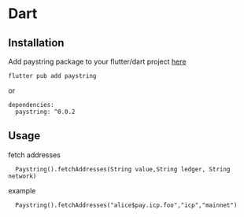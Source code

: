 # Dart


## Installation
Add paystring package to your flutter/dart project [here](https://pub.dev/packages/paystring)


```
flutter pub add paystring
```

or

```
dependencies:
  paystring: ^0.0.2
```

## Usage

fetch addresses

```
  Paystring().fetchAddresses(String value,String ledger, String network)
```

example


```
  Paystring().fetchAddresses("alice$pay.icp.foo","icp","mainnet")
```
